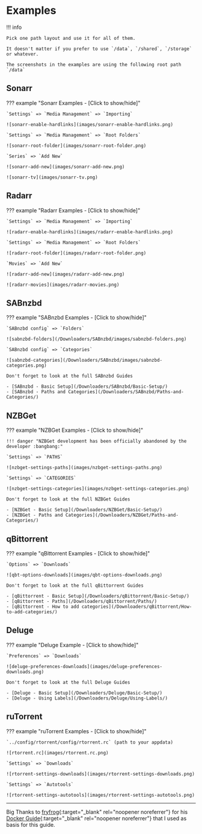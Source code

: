 # Examples

!!! info

    Pick one path layout and use it for all of them.

    It doesn't matter if you prefer to use `/data`, `/shared`, `/storage` or whatever.

    The screenshots in the examples are using the following root path `/data`

## Sonarr

??? example "Sonarr Examples - [Click to show/hide]"

    `Settings` => `Media Management` => `Importing`

    ![sonarr-enable-hardlinks](images/sonarr-enable-hardlinks.png)

    `Settings` => `Media Management` => `Root Folders`

    ![sonarr-root-folder](images/sonarr-root-folder.png)

    `Series` => `Add New`

    ![sonarr-add-new](images/sonarr-add-new.png)

    ![sonarr-tv](images/sonarr-tv.png)

## Radarr

??? example "Radarr Examples - [Click to show/hide]"

    `Settings` => `Media Management` => `Importing`

    ![radarr-enable-hardlinks](images/radarr-enable-hardlinks.png)

    `Settings` => `Media Management` => `Root Folders`

    ![radarr-root-folder](images/radarr-root-folder.png)

    `Movies` => `Add New`

    ![radarr-add-new](images/radarr-add-new.png)

    ![radarr-movies](images/radarr-movies.png)

## SABnzbd

??? example "SABnzbd Examples - [Click to show/hide]"

    `SABnzbd config` => `Folders`

    ![sabnzbd-folders](/Downloaders/SABnzbd/images/sabnzbd-folders.png)

    `SABnzbd config` => `Categories`

    ![sabnzbd-categories](/Downloaders/SABnzbd/images/sabnzbd-categories.png)

    Don't forget to look at the full SABnzbd Guides

    - [SABnzbd - Basic Setup](/Downloaders/SABnzbd/Basic-Setup/)
    - [SABnzbd - Paths and Categories](/Downloaders/SABnzbd/Paths-and-Categories/)

## NZBGet

??? example "NZBGet Examples - [Click to show/hide]"

    !!! danger "NZBGet development has been officially abandoned by the developer :bangbang:"

    `Settings` => `PATHS`

    ![nzbget-settings-paths](images/nzbget-settings-paths.png)

    `Settings` => `CATEGORIES`

    ![nzbget-settings-categories](images/nzbget-settings-categories.png)

    Don't forget to look at the full NZBGet Guides

    - [NZBGet - Basic Setup](/Downloaders/NZBGet/Basic-Setup/)
    - [NZBGet - Paths and Categories](/Downloaders/NZBGet/Paths-and-Categories/)

## qBittorrent

??? example "qBittorrent Examples - [Click to show/hide]"

    `Options` => `Downloads`

    ![qbt-options-downloads](images/qbt-options-downloads.png)

    Don't forget to look at the full qBittorrent Guides

    - [qBittorrent - Basic Setup](/Downloaders/qBittorrent/Basic-Setup/)
    - [qBittorrent - Paths](/Downloaders/qBittorrent/Paths/)
    - [qBittorrent - How to add categories](/Downloaders/qBittorrent/How-to-add-categories/)

## Deluge

??? example "Deluge Example - [Click to show/hide]"

    `Preferences` => `Downloads`

    ![deluge-preferences-downloads](images/deluge-preferences-downloads.png)

    Don't forget to look at the full Deluge Guides

    - [Deluge - Basic Setup](/Downloaders/Deluge/Basic-Setup/)
    - [Deluge - Using Labels](/Downloaders/Deluge/Using-Labels/)

## ruTorrent

??? example "ruTorrent Examples - [Click to show/hide]"

    `../config/rtorrent/config/rtorrent.rc` (path to your appdata)

    ![rtorrent.rc](images/rtorrent.rc.png)

    `Settings` => `Downloads`

    ![rtorrent-settings-downloads](images/rtorrent-settings-downloads.png)

    `Settings` => `Autotools`

    ![rtorrent-settings-autotools](images/rtorrent-settings-autotools.png)

---

Big Thanks to [fryfrog](https://github.com/fryfrog){:target="\_blank" rel="noopener noreferrer"} for his [Docker Guide](https://wiki.servarr.com/docker-guide){:target="\_blank" rel="noopener noreferrer"} that I used as basis for this guide.

